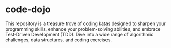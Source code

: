 # code-dojo
This repository is a treasure trove of coding katas designed to sharpen your programming skills, enhance your problem-solving abilities, and embrace Test-Driven Development (TDD). Dive into a wide range of algorithmic challenges, data structures, and coding exercises.
